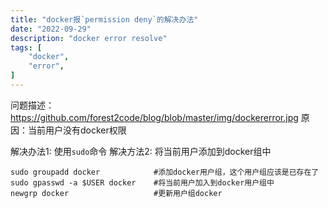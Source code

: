```yaml
---
title: "docker报`permission deny`的解决办法"
date: "2022-09-29"
description: "docker error resolve"
tags: [
    "docker",
	"error",
]
---
```


问题描述：https://github.com/forest2code/blog/blob/master/img/dockererror.jpg
原因：当前用户没有docker权限

解决办法1: 使用`sudo`命令
解决方法2: 将当前用户添加到docker组中

```
sudo groupadd docker			#添加docker用户组，这个用户组应该是已存在了
sudo gpasswd -a $USER docker	#将当前用户加入到docker用户组中
newgrp docker					#更新用户组docker

```
